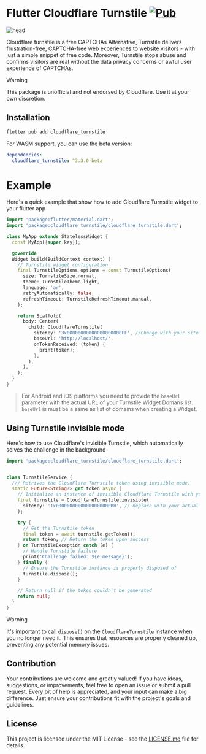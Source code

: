 # Flutter Cloudflare Turnstile [![Pub](https://img.shields.io/pub/v/cloudflare_turnstile.svg)](https://pub.dartlang.org/packages/cloudflare_turnstile)

![head](https://github.com/user-attachments/assets/5ffd938a-93b5-490e-b0dc-a3f2a99958be)

Cloudflare turnstile is a free CAPTCHAs Alternative, Turnstile delivers frustration-free, CAPTCHA-free web experiences to website visitors - with just a simple snippet of free code. Moreover, Turnstile stops abuse and confirms visitors are real without the data privacy concerns or awful user experience of CAPTCHAs.

> [!WARNING]
>
> This package is unofficial and not endorsed by Cloudflare. Use it at your own discretion.

## Installation

```sh
flutter pub add cloudflare_turnstile
```

For WASM support, you can use the beta version:

```yaml
dependencies:
  cloudflare_turnstile: ^3.3.0-beta
```

# Example

Here`s a quick example that show how to add Cloudflare Turnstile widget to your flutter app

```dart
import 'package:flutter/material.dart';
import 'package:cloudflare_turnstile/cloudflare_turnstile.dart';

class MyApp extends StatelessWidget {
  const MyApp({super.key});

  @override
  Widget build(BuildContext context) {
    // Turnstile widget configuration
    final TurnstileOptions options = const TurnstileOptions(
      size: TurnstileSize.normal,
      theme: TurnstileTheme.light,
      language: 'ar',
      retryAutomatically: false,
      refreshTimeout: TurnstileRefreshTimeout.manual,
    );

    return Scaffold(
      body: Center(
        child: CloudflareTurnstile(
          siteKey: '3x00000000000000000000FF', //Change with your site key
          baseUrl: 'http://localhost/',
          onTokenReceived: (token) {
            print(token);
          },
        ),
      ),
    );
  }
}
```
> For Android and iOS platforms you need to provide the `baseUrl` parameter with the actual URL of your Turnstile Widget Domans list. `baseUrl` is must be a same as list of domains when creating a Widget.

## Using Turnstile invisible mode

Here's how to use Cloudflare's invisible Turnstile, which automatically solves the challenge in the background 

```dart
import 'package:cloudflare_turnstile/cloudflare_turnstile.dart';


class TurnstileService {
  /// Retrives the CloudFlare Turnstile token using invisible mode.
  static Future<String?> get token async {
    // Initialize an instance of invisible Cloudflare Turnstile with your site key
    final turnstile = CloudflareTurnstile.invisible(
      siteKey: '1x00000000000000000000BB', // Replace with your actual site key
    );

    try {
      // Get the Turnstile token
      final token = await turnstile.getToken();
      return token; // Return the token upon success
    } on TurnstileException catch (e) {
      // Handle Turnstile failure
      print('Challenge failed: ${e.message}');
    } finally {
      // Ensure the Turnstile instance is properly disposed of
      turnstile.dispose();
    }

    // Return null if the token couldn't be generated
    return null;
  }
}
```

> [!WARNING]
>
> It's important to call `dispose()` on the `CloudflareTurnstile` instance when you no longer need it. This ensures that resources are properly cleaned up, preventing any potential memory issues.

## Contribution
Your contributions are welcome and greatly valued! If you have ideas, suggestions, or improvements, feel free to open an issue or submit a pull request. Every bit of help is appreciated, and your input can make a big difference. Just ensure your contributions fit with the project's goals and guidelines.

## License

This project is licensed under the MIT License - see the [LICENSE.md](./LICENSE) file for details.
